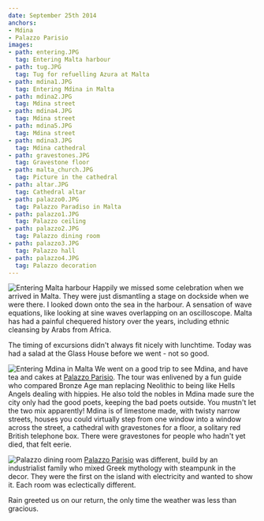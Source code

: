 ```yaml
---
date: September 25th 2014
anchors:
- Mdina
- Palazzo Parisio
images:
- path: entering.JPG
  tag: Entering Malta harbour
- path: tug.JPG
  tag: Tug for refuelling Azura at Malta
- path: mdina1.JPG
  tag: Entering Mdina in Malta
- path: mdina2.JPG
  tag: Mdina street
- path: mdina4.JPG
  tag: Mdina street
- path: mdina5.JPG
  tag: Mdina street
- path: mdina3.JPG
  tag: Mdina cathedral
- path: gravestones.JPG
  tag: Gravestone floor
- path: malta_church.JPG
  tag: Picture in the cathedral
- path: altar.JPG
  tag: Cathedral altar
- path: palazzo0.JPG
  tag: Palazzo Paradiso in Malta
- path: palazzo1.JPG
  tag: Palazzo ceiling
- path: palazzo2.JPG
  tag: Palazzo dining room
- path: palazzo3.JPG
  tag: Palazzo hall
- path: palazzo4.JPG
  tag: Palazzo decoration
---
```

![Entering Malta harbour](entering.JPG)
Happily we missed some celebration when we arrived in Malta. They were just dismantling
a stage on dockside when we were there.  I looked down onto the sea in the harbour.
A sensation of wave equations, like looking at sine waves overlapping on an oscilloscope.
Malta has had a painful chequered history over the years, including ethnic cleansing by Arabs from Africa.

The timing of excursions didn't always fit nicely with lunchtime. Today was had a salad at
the Glass House before we went - not so good.

![Entering Mdina in Malta](mdina1.JPG)
We went on a good trip to see Mdina, and have tea and cakes at [Palazzo Parisio](http://www.palazzoparisio.com).
The tour was enlivened by a fun guide who compared Bronze Age man replacing Neolithic to being
like Hells Angels dealing with hippies.  He also told the nobles in Mdina made sure the city
only had the good poets, keeping the bad poets outside. You mustn't let the two mix apparently!
Mdina is of limestone made, with twisty narrow streets, houses you could virtually step
from one window into a window across the street, a cathedral with gravestones for a floor,
a solitary red British telephone box. There were gravestones for people who hadn't yet
died, that felt eerie.

![Palazzo dining room](palazzo2.JPG)
[Palazzo Parisio](http://www.palazzoparisio.com) was different, build by an industrialist family who mixed Greek mythology
with steampunk in the decor.  They were the first on the island with electricity and wanted
to show it. Each room was eclectically different.

Rain greeted us on our return, the only time the weather was less than gracious.
